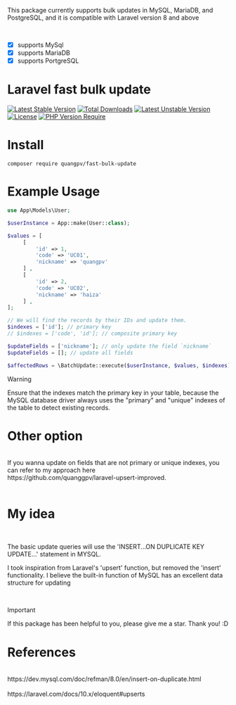 This package currently supports bulk updates in MySQL, MariaDB, and PostgreSQL, and it is compatible with Laravel version 8 and above

<br>

- [x] supports MySql
- [x] supports MariaDB
- [x] supports PortgreSQL

# Laravel fast bulk update

[![Latest Stable Version](http://poser.pugx.org/quangpv/fast-bulk-update/v)](https://packagist.org/packages/quangpv/fast-bulk-update)
[![Total Downloads](http://poser.pugx.org/quangpv/fast-bulk-update/downloads)](https://packagist.org/packages/quangpv/fast-bulk-update)
[![Latest Unstable Version](http://poser.pugx.org/quangpv/fast-bulk-update/v/unstable)](https://packagist.org/packages/quangpv/fast-bulk-update) 
[![License](http://poser.pugx.org/quangpv/fast-bulk-update/license)](https://packagist.org/packages/quangpv/fast-bulk-update) 
[![PHP Version Require](http://poser.pugx.org/quangpv/fast-bulk-update/require/php)](https://packagist.org/packages/quangpv/fast-bulk-update)


# Install
```
composer require quangpv/fast-bulk-update
```

# Example Usage

```php
use App\Models\User;

$userInstance = App::make(User::class);

$values = [
     [
         'id' => 1,
         'code' => 'UC01',
         'nickname' => 'quangpv'
     ] ,
     [
         'id' => 2,
         'code' => 'UC02',
         'nickname' => 'haiza'
     ] ,
];

// We will find the records by their IDs and update them.
$indexes = ['id']; // primary key
// $indexes = ['code', 'id']; // composite primary key

$updateFields = ['nickname']; // only update the field `nickname`
$updateFields = []; // update all fields

$affectedRows = \BatchUpdate::execute($userInstance, $values, $indexes);
```

> [!WARNING]
> Ensure that the indexes match the primary key in your table, because the MySQL database driver always uses the "primary" and "unique" indexes of the table to detect existing records.

# Other option
<br>
If you wanna update on fields that are not primary or unique indexes, you can refer to my approach here 
<br>
https://github.com/quanggpv/laravel-upsert-improved.
<br>

<br>

# My idea

<br>

The basic update queries will use the 'INSERT...ON DUPLICATE KEY UPDATE...' statement in MYSQL.

I took inspiration from Laravel's 'upsert' function, but removed the 'insert' functionality. I believe the built-in function of MySQL has an excellent data structure for updating

<br>

> [!IMPORTANT]
>  If this package has been helpful to you, please give me a star. Thank you! :D

# References
<br>
https://dev.mysql.com/doc/refman/8.0/en/insert-on-duplicate.html
<br>
<br>
https://laravel.com/docs/10.x/eloquent#upserts
<br>







